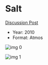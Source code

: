 # Salt

[Discussion Post](https://www.avsforum.com/threads/bass-eq-for-filtered-movies.2995212/post-58317086)

* Year: 2010
* Format: Atmos

![img 0](https://i.imgur.com/ywPCHlu.jpg)

![img 1](https://i.imgur.com/6Rum0NI.jpg)

